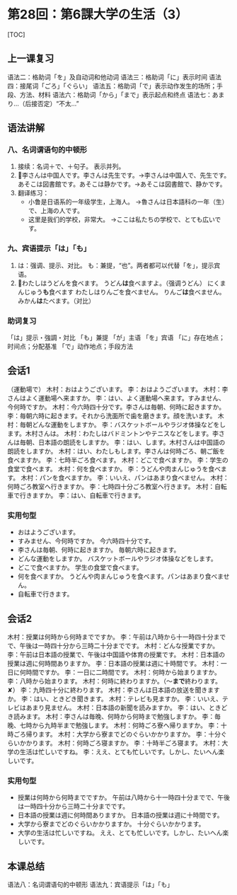 # 第28回：第6課大学の生活（3）

[TOC]

## 上一课复习

语法二：格助词「を」及自动词和他动词
语法三：格助词「に」表示时间
语法四：接尾词「ごろ」「ぐらい」
语法五：格助词「で」表示动作发生的场所；手段、方法、材料
语法六：格助词「から」「まで」表示起点和终点
语法七：あまり…（后接否定）“不太…”

## 语法讲解

### 八、名词谓语句的中顿形

1. 接续：名词＋で、＋句子。
   表示并列。
2. 📌李さんは中国人です。李さんは先生です。→李さんは中国人で、先生です。
   あそこは図書館です。あそこは静かです。→あそこは図書館で、静かです。
3. 翻译练习：
   - 小鲁是日语系的一年级学生，上海人。
     →魯さんは日本語科の一年（生）で、上海の人です。
   - 这里是我们的学校，非常大。
     →ここは私たちの学校で、とても広いです。

### 九、宾语提示「は」「も」

1. は：强调、提示、对比。
   も：兼提，“也”。两者都可以代替「を」，提示宾语。
2. 📌わたしはうどんを食べます。
   うどん**は**食べますよ。（强调うどん）
   にくまんじゅう**も**食べます
   わたしはりんごを食べません。
   りんご**は**食べません。みかん**は**たべます。（对比）

### 助词复习

「は」提示・強調・対比
「も」兼提
「が」主语
「を」宾语
「に」存在地点；时间点；分配基准
「で」动作地点；手段方法

## 会话1

（運動場で）
木村：おはようございます。
李：おはようございます。
木村：李さんはよく運動場へ来ますか。
李：はい、よく運動場へ来ます。すみません、今何時ですか。
木村：今六時四十分です。李さんは毎朝、何時に起きますか。
李：毎朝六時に起きます。それから洗面所で歯を磨きます。顔を洗います。
木村：毎朝どんな運動をしますか。
李：バスケットボールやラジオ体操などをします。木村さんは。
木村：わたしはバドミントンやテニスなどをします。李さんは毎朝、日本語の朗読をしますか。
李：はい、します。木村さんは中国語の朗読をしますか。
木村：はい、わたしもします。李さんは何時ごろ、朝ご飯を食べますか。
李：七時半ごろ食べます。
木村：どこで食べますか。
李：学生の食堂で食べます。
木村：何を食べますか。
李：うどんや肉まんじゅうを食べます。
木村：パンを食べますか。
李：いいえ、パンはあまり食べません。
木村：何時ごろ教室へ行きますか。
李：七時四十分ごろ教室へ行きます。
木村：自転車で行きますか。
李：はい、自転車で行きます。

### 实用句型

- おはようございます。
- すみません、今何時ですか。
  今六時四十分です。
- 李さんは毎朝、何時に起きますか。
  毎朝六時に起きます。
- どんな運動をしますか。
  バスケットボールやラジオ体操などをします。
- どこで食べますか。
  学生の食堂で食べます。
- 何を食べますか。
  うどんや肉まんじゅうを食べます。パンはあまり食べません。
- 自転車で行きます。

## 会话2

木村：授業は何時から何時までですか。
李：午前は八時から十一時四十分までで、午後は一時四十分から三時二十分までです。
木村：どんな授業ですか。
李：午前は日本語の授業で、午後は中国語や体育の授業です。
木村：日本語の授業は週に何時間ありますか。
李：日本語の授業は週に十時間です。
木村：一日に何時間ですか。
李：一日に二時間です。
木村：何時から始まりますか。
李：八時から始まります。
木村：何時に終わりますか。（～**まで**終わります。✘）
李：九時四十分に終わります。
木村：李さんは日本語の放送を聞きますか。
李：はい、ときどき聞きます。
木村：テレビも見ますか。
李：いいえ、テレビはあまり見ません。
木村：日本語の新聞を読みますか。
李：はい、ときどき読みます。
木村：李さんは毎晚、何時から何時まで勉強しますか。
李：毎晚、七時から九時半まで勉強します。
木村：何時ごろ寮へ帰りますか。
李：十時ごろ帰ります。
木村：大学から寮までどのぐらいかかりますか。
李：十分ぐらいかかります。
木村：何時ごろ寝ますか。
李：十時半ごろ寝ます。
木村：大学の生活は忙しいですね。
李：ええ、とても忙しいです。しかし、たいへん楽しいです。

### 实用句型

- 授業は何時から何時までですか。
  午前は八時から十一時四十分までで、午後は一時四十分から三時二十分までです。
- 日本語の授業は週に何時間ありますか。
  日本語の授業は週に十時間です。
- 大学から寮までどのぐらいかかりますか。
  十分ぐらいかかります。
- 大学の生活は忙しいですね。
  ええ、とても忙しいです。しかし、たいへん楽しいです。

## 本课总结

语法八：名词谓语句的中顿形
语法九：宾语提示「は」「も」